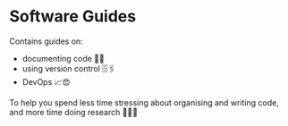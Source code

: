 # Software Guides

Contains guides on:

  - documenting code 📜🧾
  - using version control 🗄🖇
  - DevOps 📈😍

To help you spend less time stressing about organising and writing code, and more time doing research 🥳🥳💡
